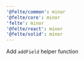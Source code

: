 ```yaml
---
'@felte/common': minor
'@felte/core': minor
'felte': minor
'@felte/react': minor
'@felte/solid': minor
---
```


Add `addField` helper function
